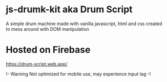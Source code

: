 # js-drumk-kit aka Drum Script

A simple drum machine made with vanilla javascript, html and css created to mess around with DOM manipulation


# Hosted on Firebase

https://drum-script.web.app/

!- Warning Not optimized for mobile use, may experience input lag -!
